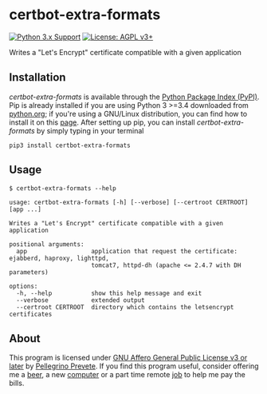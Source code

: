 # certbot-extra-formats

[![Python 3.x Support](https://img.shields.io/pypi/pyversions/Django.svg)](https://python.org)
[![License: AGPL v3+](https://img.shields.io/badge/license-AGPL%20v3%2B-blue.svg)](http://www.gnu.org/licenses/agpl-3.0)

Writes a \"Let's Encrypt\" certificate
compatible with a given application

## Installation

*certbot-extra-formats* is available through the
[Python Package Index (PyPI)](https://pypi.org/).
Pip is already installed if you are using Python
3 >=3.4 downloaded from [python.org](https://python.org);
if you're using a GNU/Linux distribution,
you can find how to install it on
this [page](https://packaging.python.org/guides/installing-using-linux-tools/#installing-pip-setuptools-wheel-with-linux-package-managers).
After setting up pip, you can install *certbot-extra-formats* by simply typing in your terminal

    pip3 install certbot-extra-formats

## Usage

    $ certbot-extra-formats --help

    usage: certbot-extra-formats [-h] [--verbose] [--certroot CERTROOT] [app ...]
    
    Writes a "Let's Encrypt" certificate compatible with a given application
    
    positional arguments:
      app                  application that request the certificate: ejabberd, haproxy, lighttpd,
                           tomcat7, httpd-dh (apache <= 2.4.7 with DH parameters)
    
    options:
      -h, --help           show this help message and exit
      --verbose            extended output
      --certroot CERTROOT  directory which contains the letsencrypt certificates

## About

This program is licensed under
[GNU Affero General Public License v3 or later](https://www.gnu.org/licenses/agpl-3.0.en.html)
by [Pellegrino Prevete](http://prevete.ml).
If you find this program useful, consider offering me a
[beer](https://patreon.com/tallero), a new
[computer](https://patreon.com/tallero)
or a part time remote
[job](mailto:pellegrinoprevete@gmail.com)
to help me pay the bills.
